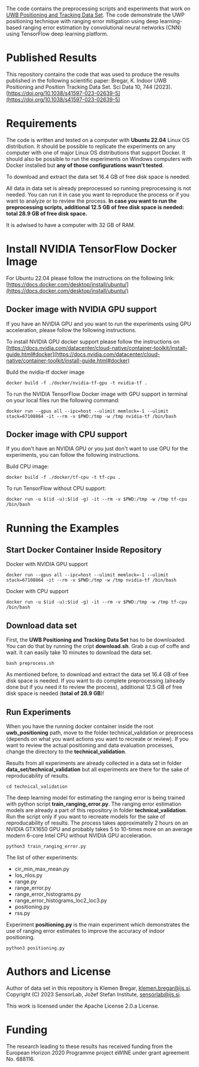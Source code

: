 The code contains the preprocessing scripts and experiments that work on [UWB Positioning and Tracking Data Set](https://zenodo.org/record/7629141). The code demonstrate the UWP positioning technique with ranging error mitigation using deep learning-based ranging error estimation by convolutional neural networks (CNN) using TensorFlow deep learning platform.

# Published Results
This repository contains the code that was used to produce the results published in the following scientific paper:
Bregar, K. Indoor UWB Positioning and Position Tracking Data Set. Sci Data 10, 744 (2023). [https://doi.org/10.1038/s41597-023-02639-5](https://doi.org/10.1038/s41597-023-02639-5)

# Requirements
The code is written and tested on a computer with **Ubuntu 22.04** Linux OS distribution. It should be possible to replicate the experiments on any computer with one of major Linux OS distributions that support Docker. It should also be possible to run the experiments on Windows computers with Docker installed but **any of those configurations wasn't tested**.

To download and extract the data set 16.4 GB of free disk space is needed. 

All data in data set is already preprocessed so running preprocessing is not needed. You can run it in case you want to reproduce the process or if you want to analyze or to review the process. **In case you want to run the preprocessing scripts, additional 12.5 GB of free disk space is needed: total 28.9 GB of free disk space.**

It is adwised to have a computer with 32 GB of RAM.

# Install NVIDIA TensorFlow Docker Image
For Ubuntu 22.04 please follow the instructions on the following link:
[https://docs.docker.com/desktop/install/ubuntu/](https://docs.docker.com/desktop/install/ubuntu/)

## Docker image with NVIDIA GPU support
If you have an NVIDIA GPU and you want to run the experiments using GPU acceleration, please follow the following instructions.

To install NVIDIA GPU docker support please follow the instructions on [https://docs.nvidia.com/datacenter/cloud-native/container-toolkit/install-guide.html#docker](https://docs.nvidia.com/datacenter/cloud-native/container-toolkit/install-guide.html#docker)

Build the nvidia-tf docker image

```
docker build -f ./docker/nvidia-tf-gpu -t nvidia-tf .
```

To run the NVIDIA TensorFlow Docker image with GPU support in terminal on your local files run the following command:

```
docker run --gpus all --ipc=host --ulimit memlock=-1 --ulimit stack=67108864 -it --rm -v $PWD:/tmp -w /tmp nvidia-tf /bin/bash
```


## Docker image with CPU support
If you don't have an NVIDIA GPU or you just don't want to use GPU for the experiments, you can follow the following instructions.

Build CPU image:
```
docker build -f ./docker/tf-cpu -t tf-cpu .
```
To run TensorFlow without CPU support:
```
docker run -u $(id -u):$(id -g) -it --rm -v $PWD:/tmp -w /tmp tf-cpu /bin/bash
```

# Running the Examples
## Start Docker Container Inside Repository
Docker with NVIDIA GPU support
```
docker run --gpus all --ipc=host --ulimit memlock=-1 --ulimit stack=67108864 -it --rm -v $PWD:/tmp -w /tmp nvidia-tf /bin/bash
```

Docker with CPU support
```
docker run -u $(id -u):$(id -g) -it --rm -v $PWD:/tmp -w /tmp tf-cpu /bin/bash
```

## Download data set
First, the **UWB Positioning and Tracking Data Set** has to be downloaded. You can do that by running the cript **download.sh**. Grab a cup of coffe and wait. It can easily take 10 minutes to download the data set. 
```
bash preprocess.sh
```
As mentioned before, to download and extract the data set 16.4 GB of free disk space is needed. If you want to do complete preprocessing (already done but if you need it to review the process), additional 12.5 GB of free disk space is needed (**total of 28.9 GB**)!


## Run Experiments
When you have the running docker container inside the root **uwb_positioning** path, move to the folder technical_validation or preprocess (depends on what you want actions you want to recreate or review). If you want to review the actual positioning and data evaluation processes, change the directory to the **technical_validation**.

Results from all experiments are already collected in a data set in folder **data_set/technical_validation** but all experiments are there for the sake of reproducability of results.

```
cd technical_validation
```

The deep learning model for estimating the ranging error is being trained with python script **train_ranging_error.py**. The ranging error estimation models are already a part of this repository in folder **technical_validation**. Run the script only if you want to recreate models for the sake of reproducability of results. The process takes approximatelly 2 hours on an NVIDIA GTX1650 GPU and probably takes 5 to 10-times more on an average modern 6-core Intel CPU without NVIDIA GPU acceleration.

```
python3 train_ranging_error.py
```

The list of other experiments:
- cir_min_max_mean.py
- los_nlos.py
- range.py
- range_error.py
- range_error_histograms.py
- range_error_histograms_loc2_loc3.py
- positioning.py
- rss.py

Experiment **positioning.py** is the main experiment which demonstrates the use of ranging error estimates to improve the accuracy of indoor positioning.

```
python3 positioning.py
```


# Authors and License

Author of data set in this repository is Klemen Bregar, klemen.bregar@ijs.si. Copyright (C) 2023 SensorLab, Jožef Stefan Institute, [sensorlab@ijs.si](https://sensorlab.ijs.si/).

This work is licensed under the Apache License 2.0.a License.

# Funding

The research leading to these results has received funding from the European Horizon 2020 Programme project eWINE under grant agreement No. 688116.




